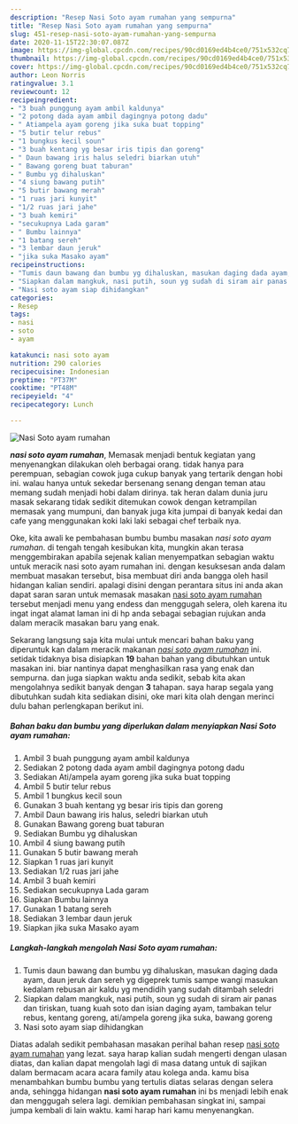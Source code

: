 ```yaml
---
description: "Resep Nasi Soto ayam rumahan yang sempurna"
title: "Resep Nasi Soto ayam rumahan yang sempurna"
slug: 451-resep-nasi-soto-ayam-rumahan-yang-sempurna
date: 2020-11-15T22:30:07.087Z
image: https://img-global.cpcdn.com/recipes/90cd0169ed4b4ce0/751x532cq70/nasi-soto-ayam-rumahan-foto-resep-utama.jpg
thumbnail: https://img-global.cpcdn.com/recipes/90cd0169ed4b4ce0/751x532cq70/nasi-soto-ayam-rumahan-foto-resep-utama.jpg
cover: https://img-global.cpcdn.com/recipes/90cd0169ed4b4ce0/751x532cq70/nasi-soto-ayam-rumahan-foto-resep-utama.jpg
author: Leon Norris
ratingvalue: 3.1
reviewcount: 12
recipeingredient:
- "3 buah punggung ayam ambil kaldunya"
- "2 potong dada ayam ambil dagingnya potong dadu"
- " Atiampela ayam goreng jika suka buat topping"
- "5 butir telur rebus"
- "1 bungkus kecil soun"
- "3 buah kentang yg besar iris tipis dan goreng"
- " Daun bawang iris halus seledri biarkan utuh"
- " Bawang goreng buat taburan"
- " Bumbu yg dihaluskan"
- "4 siung bawang putih"
- "5 butir bawang merah"
- "1 ruas jari kunyit"
- "1/2 ruas jari jahe"
- "3 buah kemiri"
- "secukupnya Lada garam"
- " Bumbu lainnya"
- "1 batang sereh"
- "3 lembar daun jeruk"
- "jika suka Masako ayam"
recipeinstructions:
- "Tumis daun bawang dan bumbu yg dihaluskan, masukan daging dada ayam, daun jeruk dan sereh yg digeprek tumis sampe wangi masukan kedalam rebusan air kaldu yg mendidih yang sudah ditambah seledri"
- "Siapkan dalam mangkuk, nasi putih, soun yg sudah di siram air panas dan tiriskan, tuang kuah soto dan isian daging ayam, tambakan telur rebus, kentang goreng, ati/ampela goreng jika suka, bawang goreng"
- "Nasi soto ayam siap dihidangkan"
categories:
- Resep
tags:
- nasi
- soto
- ayam

katakunci: nasi soto ayam 
nutrition: 290 calories
recipecuisine: Indonesian
preptime: "PT37M"
cooktime: "PT48M"
recipeyield: "4"
recipecategory: Lunch

---
```



![Nasi Soto ayam rumahan](https://img-global.cpcdn.com/recipes/90cd0169ed4b4ce0/751x532cq70/nasi-soto-ayam-rumahan-foto-resep-utama.jpg)

<b><i>nasi soto ayam rumahan</i></b>, Memasak menjadi bentuk kegiatan yang menyenangkan dilakukan oleh berbagai orang. tidak hanya para perempuan, sebagian cowok juga cukup banyak yang tertarik dengan hobi ini. walau hanya untuk sekedar bersenang senang dengan teman atau memang sudah menjadi hobi dalam dirinya. tak heran dalam dunia juru masak sekarang tidak sedikit ditemukan cowok dengan ketrampilan memasak yang mumpuni, dan banyak juga kita jumpai di banyak kedai dan cafe yang menggunakan koki laki laki sebagai chef terbaik nya.

Oke, kita awali ke pembahasan bumbu bumbu masakan <i>nasi soto ayam rumahan</i>. di tengah tengah kesibukan kita, mungkin akan terasa menggembirakan apabila sejenak kalian menyempatkan sebagian waktu untuk meracik nasi soto ayam rumahan ini. dengan kesuksesan anda dalam membuat masakan tersebut, bisa membuat diri anda bangga oleh hasil hidangan kalian sendiri. apalagi disini dengan perantara situs ini anda akan dapat saran saran untuk memasak masakan <u>nasi soto ayam rumahan</u> tersebut menjadi menu yang endess dan menggugah selera, oleh karena itu ingat ingat alamat laman ini di hp anda sebagai sebagian rujukan anda dalam meracik masakan baru yang enak.




Sekarang langsung saja kita mulai untuk mencari bahan baku yang diperuntuk kan dalam meracik makanan <u><i>nasi soto ayam rumahan</i></u> ini. setidak tidaknya bisa disiapkan <b>19</b> bahan bahan yang dibutuhkan untuk masakan ini. biar nantinya dapat menghasilkan rasa yang enak dan sempurna. dan juga siapkan waktu anda sedikit, sebab kita akan mengolahnya sedikit banyak dengan <b>3</b> tahapan. saya harap segala yang dibutuhkan sudah kita sediakan disini, oke mari kita olah dengan merinci dulu bahan perlengkapan berikut ini.

<!--inarticleads1-->

##### Bahan baku dan bumbu yang diperlukan dalam menyiapkan Nasi Soto ayam rumahan:

1. Ambil 3 buah punggung ayam ambil kaldunya
1. Sediakan 2 potong dada ayam ambil dagingnya potong dadu
1. Sediakan  Ati/ampela ayam goreng jika suka buat topping
1. Ambil 5 butir telur rebus
1. Ambil 1 bungkus kecil soun
1. Gunakan 3 buah kentang yg besar iris tipis dan goreng
1. Ambil  Daun bawang iris halus, seledri biarkan utuh
1. Gunakan  Bawang goreng buat taburan
1. Sediakan  Bumbu yg dihaluskan
1. Ambil 4 siung bawang putih
1. Gunakan 5 butir bawang merah
1. Siapkan 1 ruas jari kunyit
1. Sediakan 1/2 ruas jari jahe
1. Ambil 3 buah kemiri
1. Sediakan secukupnya Lada garam
1. Siapkan  Bumbu lainnya
1. Gunakan 1 batang sereh
1. Sediakan 3 lembar daun jeruk
1. Siapkan jika suka Masako ayam




<!--inarticleads2-->

##### Langkah-langkah mengolah Nasi Soto ayam rumahan:

1. Tumis daun bawang dan bumbu yg dihaluskan, masukan daging dada ayam, daun jeruk dan sereh yg digeprek tumis sampe wangi masukan kedalam rebusan air kaldu yg mendidih yang sudah ditambah seledri
1. Siapkan dalam mangkuk, nasi putih, soun yg sudah di siram air panas dan tiriskan, tuang kuah soto dan isian daging ayam, tambakan telur rebus, kentang goreng, ati/ampela goreng jika suka, bawang goreng
1. Nasi soto ayam siap dihidangkan




Diatas adalah sedikit pembahasan masakan perihal bahan resep <u>nasi soto ayam rumahan</u> yang lezat. saya harap kalian sudah mengerti dengan ulasan diatas, dan kalian dapat mengolah lagi di masa datang untuk di sajikan dalam bermacam acara acara family atau kolega anda. kamu bisa menambahkan bumbu bumbu yang tertulis diatas selaras dengan selera anda, sehingga hidangan <b>nasi soto ayam rumahan</b> ini bs menjadi lebih enak dan menggugah selera lagi. demikian pembahasan singkat ini, sampai jumpa kembali di lain waktu. kami harap hari kamu menyenangkan.
